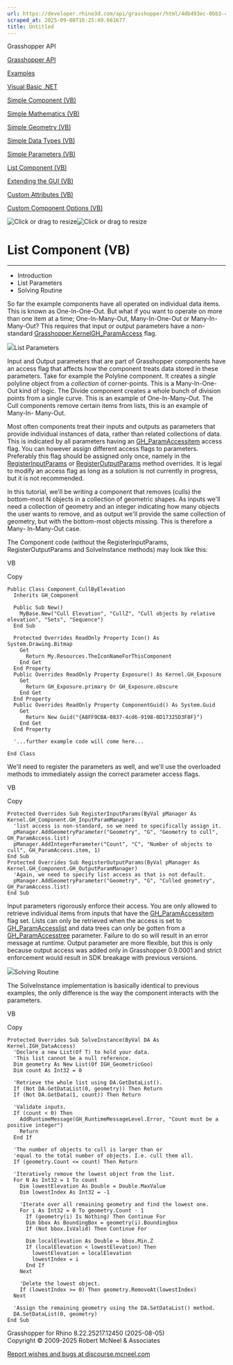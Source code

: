 ```yaml
---
url: https://developer.rhino3d.com/api/grasshopper/html/4db493ec-0bb3-4b73-943a-fdff03863e1d.htm#SolveInstance
scraped_at: 2025-09-08T16:25:49.661677
title: Untitled
---
```


Grasshopper API

[Grasshopper API](../html/723c01da-9986-4db2-8f53-6f3a7494df75.htm
"Grasshopper API")

[Examples](../html/d113a9f0-6e27-46df-8316-2079c44382ac.htm "Examples")

[Visual Basic .NET](../html/b883d0c0-4947-48bc-8e9e-492a6d6c2a06.htm "Visual
Basic .NET")

[Simple Component (VB)](../html/b883d0c0-4947-48bc-8e9e-492a6d6c2a06.htm
"Simple Component \(VB\)")

[Simple Mathematics (VB)](../html/2824c770-2673-49a3-8683-1a70bc0349cc.htm
"Simple Mathematics \(VB\)")

[Simple Geometry (VB)](../html/4306b177-1bf1-41bc-ac0e-2f6869d02365.htm
"Simple Geometry \(VB\)")

[Simple Data Types (VB)](../html/f9aa207f-3d19-414c-af01-1e5ad42a8cab.htm
"Simple Data Types \(VB\)")

[Simple Parameters (VB)](../html/0edd8dc9-32a7-40aa-b217-8e01e35e58bc.htm
"Simple Parameters \(VB\)")

[List Component (VB)](../html/4db493ec-0bb3-4b73-943a-fdff03863e1d.htm "List
Component \(VB\)")

[Extending the GUI (VB)](../html/99cd32c8-7c1f-4f9a-87ea-76b032de7f70.htm
"Extending the GUI \(VB\)")

[Custom Attributes (VB)](../html/ad6e93fe-e1c8-451e-a6d0-77cb8dd4516d.htm
"Custom Attributes \(VB\)")

[Custom Component Options
(VB)](../html/434018c0-6110-4478-bf2a-dcd099d8b8b2.htm "Custom Component
Options \(VB\)")

![Click or drag to resize](../icons/TocOpen.gif)![Click or drag to
resize](../icons/TocClose.gif)

# List Component (VB)  
  
---  
  
  * Introduction
  * List Parameters
  * Solving Routine

So far the example components have all operated on individual data items. This
is known as One-In-One-Out. But what if you want to operate on more than one
item at a time; One-In-Many-Out, Many-In-One-Out or Many-In-Many-Out? This
requires that input or output parameters have a non-standard
[Grasshopper.KernelGH_ParamAccess](T_Grasshopper_Kernel_GH_ParamAccess.htm)
flag.

![](../icons/SectionExpanded.png)List Parameters

Input and Output parameters that are part of Grasshopper components have an
access flag that affects how the component treats data stored in these
parameters. Take for example the Polyline component. It creates a _single_
polyline object from a _collection_ of corner-points. This is a Many-In-One-
Out kind of logic. The Divide component creates a whole bunch of division
points from a single curve. This is an example of One-In-Many-Out. The Cull
components remove certain items from lists, this is an example of Many-In-
Many-Out.

Most often components treat their inputs and outputs as parameters that
provide individual instances of data, rather than related collections of data.
This is indicated by all parameters having an
[GH_ParamAccessitem](T_Grasshopper_Kernel_GH_ParamAccess.htm) access flag. You
can however assign different access flags to parameters. Preferably this flag
should be assigned only once, namely in the
[RegisterInputParams](M_Grasshopper_Kernel_GH_Component_RegisterInputParams.htm)
or
[RegisterOutputParams](M_Grasshopper_Kernel_GH_Component_RegisterOutputParams.htm)
method overrides. It is legal to modify an access flag as long as a solution
is not currently in progress, but it is not recommended.

In this tutorial, we'll be writing a component that removes (culls) the
bottom-most N objects in a collection of geometric shapes. As inputs we'll
need a collection of geometry and an integer indicating how many objects the
user wants to remove, and as output we'll provide the same collection of
geometry, but with the bottom-most objects missing. This is therefore a Many-
In-Many-Out case.

The Component code (without the RegisterInputParams, RegisterOutputParams and
SolveInstance methods) may look like this:

VB

Copy

    
    
    Public Class Component_CullByElevation
      Inherits GH_Component
    
      Public Sub New()
        MyBase.New("Cull Elevation", "CullZ", "Cull objects by relative elevation", "Sets", "Sequence")
      End Sub
    
      Protected Overrides ReadOnly Property Icon() As System.Drawing.Bitmap
        Get
          Return My.Resources.TheIconNameForThisComponent
        End Get
      End Property
      Public Overrides ReadOnly Property Exposure() As Kernel.GH_Exposure
        Get
          Return GH_Exposure.primary Or GH_Exposure.obscure
        End Get
      End Property
      Public Overrides ReadOnly Property ComponentGuid() As System.Guid
        Get
          Return New Guid("{A8FF9CBA-0837-4cd6-9198-0D17325D3F8F}")
        End Get
      End Property
    
      '...further example code will come here...
    
    End Class

We'll need to register the parameters as well, and we'll use the overloaded
methods to immediately assign the correct parameter access flags.

VB

Copy

    
    
    Protected Overrides Sub RegisterInputParams(ByVal pManager As Kernel.GH_Component.GH_InputParamManager)
      'list access is non-standard, so we need to specifically assign it.
      pManager.AddGeometryParameter("Geometry", "G", "Geometry to cull", GH_ParamAccess.list)
      pManager.AddIntegerParameter("Count", "C", "Number of objects to cull", GH_ParamAccess.item, 1)
    End Sub
    Protected Overrides Sub RegisterOutputParams(ByVal pManager As Kernel.GH_Component.GH_OutputParamManager)
      'Again, we need to specify list access as that is not default.
      pManager.AddGeometryParameter("Geometry", "G", "Culled geometry", GH_ParamAccess.list)
    End Sub

Input parameters rigorously enforce their access. You are only allowed to
retrieve individual items from inputs that have the
[GH_ParamAccessitem](T_Grasshopper_Kernel_GH_ParamAccess.htm) flag set. Lists
can only be retrieved when the access is set to
[GH_ParamAccesslist](T_Grasshopper_Kernel_GH_ParamAccess.htm) and data trees
can only be gotten from a
[GH_ParamAccesstree](T_Grasshopper_Kernel_GH_ParamAccess.htm) parameter.
Failure to do so will result in an error message at runtime. Output parameter
are more flexible, but this is only because output access was added only in
Grasshopper 0.9.0001 and strict enforcement would result in SDK breakage with
previous versions.

![](../icons/SectionExpanded.png)Solving Routine

The SolveInstance implementation is basically identical to previous examples,
the only difference is the way the component interacts with the parameters.

VB

Copy

    
    
    Protected Overrides Sub SolveInstance(ByVal DA As Kernel.IGH_DataAccess)
      'Declare a new List(Of T) to hold your data.
      'This list cannot be a null reference. 
      Dim geometry As New List(Of IGH_GeometricGoo)
      Dim count As Int32 = 0
    
      'Retrieve the whole list using DA.GetDataList().
      If (Not DA.GetDataList(0, geometry)) Then Return
      If (Not DA.GetData(1, count)) Then Return
    
      'Validate inputs.
      If (count < 0) Then
        AddRuntimeMessage(GH_RuntimeMessageLevel.Error, "Count must be a positive integer")
        Return
      End If
    
      'The number of objects to cull is larger than or 
      'equal to the total number of objects. I.e. cull them all.
      If (geometry.Count <= count) Then Return
    
      'Iteratively remove the lowest object from the list.
      For N As Int32 = 1 To count
        Dim lowestElevation As Double = Double.MaxValue
        Dim lowestIndex As Int32 = -1
    
        'Iterate over all remaining geometry and find the lowest one.
        For i As Int32 = 0 To geometry.Count - 1
          If (geometry(i) Is Nothing) Then Continue For
          Dim bbox As BoundingBox = geometry(i).Boundingbox
          If (Not bbox.IsValid) Then Continue For
    
          Dim localElevation As Double = bbox.Min.Z
          If (localElevation < lowestElevation) Then
            lowestElevation = localElevation
            lowestIndex = i
          End If
        Next
    
        'Delete the lowest object.
        If (lowestIndex >= 0) Then geometry.RemoveAt(lowestIndex)
      Next
    
      'Assign the remaining geometry using the DA.SetDataList() method.
      DA.SetDataList(0, geometry)
    End Sub

Grasshopper for Rhino 8.22.25217.12450 (2025-08-05)  
Copyright © 2009-2025 Robert McNeel & Associates

[Report wishes and bugs at
discourse.mcneel.com](https://discourse.mcneel.com/c/grasshopper)

